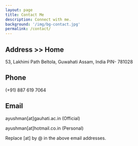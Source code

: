 ```yaml
---
layout: page
title: Contact Me
description: Connect with me.
background: '/img/bg-contact.jpg'
permalink: /contact/
---
```


## Address >> Home

53, Lakhimi Path
Beltola, Guwahati
Assam, India
PIN- 781028

## Phone

(+91) 887 619 7064 

## Email

ayushman[at]gauhati.ac.in (Official)



ayushman[at]hotmail.co.in (Personal)

Replace [at] by @ in the above email addresses.